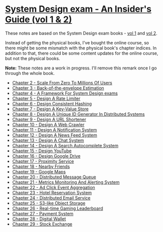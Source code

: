 # [System Design exam - An Insider's Guide (vol 1 & 2)](https://bytebytego.com/courses/system-design-exam)
These notes are based on the System Design exam books - [vol 1](https://www.goodreads.com/book/show/54109255-system-design-exam-an-insider-s-guide) and [vol 2](https://www.goodreads.com/book/show/60631342-system-design-exam-an-insider-s-guide).

Instead of getting the physical books, I've bought the online course, so there might be some mismatch with the physical book's chapter indices. In addition to that, there could be some content updates for the online course, but not the physical books.

**Note:** These notes are a work in progress. I'll remove this remark once I go through the whole book.

 * [Chapter 2 - Scale From Zero To Millions Of Users](./chapter02)
 * [Chapter 3 - Back-of-the-envelope Estimation](./chapter03)
 * [Chapter 4 - A Framework For System Design exams](./chapter04)
 * [Chapter 5 - Design A Rate Limiter](./chapter05)
 * [Chapter 6 - Design Consistent Hashing](./chapter06)
 * [Chapter 7 - Design A Key-Value Store](./chapter07)
 * [Chapter 8 - Design A Unique ID Generator In Distributed Systems](./chapter08)
 * [Chapter 9 - Design A URL Shortener](./chapter09)
 * [Chapter 10 - Design A Web Crawler](./chapter10)
 * [Chapter 11 - Design A Notification System](./chapter11)
 * [Chapter 12 - Design A News Feed System](./chapter12)
 * [Chapter 13 - Design A Chat System](./chapter13)
 * [Chapter 14 - Design A Search Autocomplete System](./chapter14)
 * [Chapter 15 - Design YouTube](./chapter15)
 * [Chapter 16 - Design Google Drive](./chapter16)
 * [Chapter 17 - Proximity Service](./chapter17)
 * [Chapter 18 - Nearby Friends](./chapter18)
 * [Chapter 19 - Google Maps](./chapter19)
 * [Chapter 20 - Distributed Message Queue](./chapter20)
 * [Chapter 21 - Metrics Monitoring And Alerting System](./chapter21)
 * [Chapter 22 - Ad Click Event Aggregation](./chapter22)
 * [Chapter 23 - Hotel Reservation System](./chapter23)
 * [Chapter 24 - Distributed Email Service](./chapter24)
 * [Chapter 25 - S3-like Object Storage](./chapter25)
 * [Chapter 26 - Real-time Gaming Leaderboard](./chapter26)
 * [Chapter 27 - Payment System](./chapter27)
 * [Chapter 28 - Digital Wallet](./chapter28)
 * [Chapter 29 - Stock Exchange](./chapter29)
